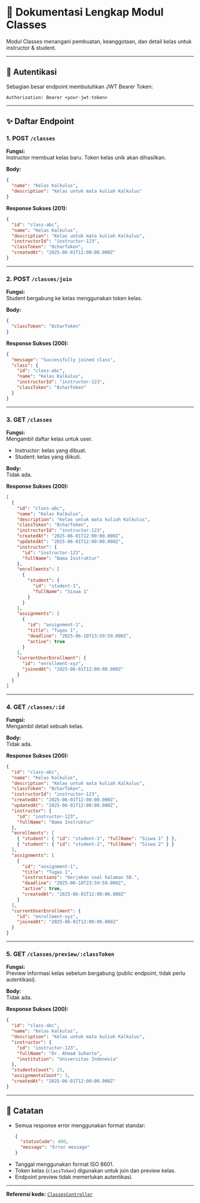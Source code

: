 # 🏫 Dokumentasi Lengkap Modul Classes

Modul Classes menangani pembuatan, keanggotaan, dan detail kelas untuk instructor & student.

---

## 🔐 Autentikasi

Sebagian besar endpoint membutuhkan JWT Bearer Token:

```
Authorization: Bearer <your-jwt-token>
```

---

## ✨ Daftar Endpoint

### 1. POST `/classes`

**Fungsi:**  
Instructor membuat kelas baru. Token kelas unik akan dihasilkan.

**Body:**

```json
{
  "name": "Kelas Kalkulus",
  "description": "Kelas untuk mata kuliah Kalkulus"
}
```

**Response Sukses (201):**

```json
{
  "id": "class-abc",
  "name": "Kelas Kalkulus",
  "description": "Kelas untuk mata kuliah Kalkulus",
  "instructorId": "instructor-123",
  "classToken": "8charToken",
  "createdAt": "2025-06-01T12:00:00.000Z"
}
```

---

### 2. POST `/classes/join`

**Fungsi:**  
Student bergabung ke kelas menggunakan token kelas.

**Body:**

```json
{
  "classToken": "8charToken"
}
```

**Response Sukses (200):**

```json
{
  "message": "Successfully joined class",
  "class": {
    "id": "class-abc",
    "name": "Kelas Kalkulus",
    "instructorId": "instructor-123",
    "classToken": "8charToken"
  }
}
```

---

### 3. GET `/classes`

**Fungsi:**  
Mengambil daftar kelas untuk user.

- Instructor: kelas yang dibuat.
- Student: kelas yang diikuti.

**Body:**  
Tidak ada.

**Response Sukses (200):**

```json
[
  {
    "id": "class-abc",
    "name": "Kelas Kalkulus",
    "description": "Kelas untuk mata kuliah Kalkulus",
    "classToken": "8charToken",
    "instructorId": "instructor-123",
    "createdAt": "2025-06-01T12:00:00.000Z",
    "updatedAt": "2025-06-01T12:00:00.000Z",
    "instructor": {
      "id": "instructor-123",
      "fullName": "Nama Instruktur"
    },
    "enrollments": [
      {
        "student": {
          "id": "student-1",
          "fullName": "Siswa 1"
        }
      }
    ],
    "assignments": [
      {
        "id": "assignment-1",
        "title": "Tugas 1",
        "deadline": "2025-06-10T23:59:59.000Z",
        "active": true
      }
    ],
    "currentUserEnrollment": {
      "id": "enrollment-xyz",
      "joinedAt": "2025-06-01T12:00:00.000Z"
    }
  }
]
```

---

### 4. GET `/classes/:id`

**Fungsi:**  
Mengambil detail sebuah kelas.

**Body:**  
Tidak ada.

**Response Sukses (200):**

```json
{
  "id": "class-abc",
  "name": "Kelas Kalkulus",
  "description": "Kelas untuk mata kuliah Kalkulus",
  "classToken": "8charToken",
  "instructorId": "instructor-123",
  "createdAt": "2025-06-01T12:00:00.000Z",
  "updatedAt": "2025-06-01T12:00:00.000Z",
  "instructor": {
    "id": "instructor-123",
    "fullName": "Nama Instruktur"
  },
  "enrollments": [
    { "student": { "id": "student-1", "fullName": "Siswa 1" } },
    { "student": { "id": "student-2", "fullName": "Siswa 2" } }
  ],
  "assignments": [
    {
      "id": "assignment-1",
      "title": "Tugas 1",
      "instructions": "Kerjakan soal halaman 50.",
      "deadline": "2025-06-10T23:59:59.000Z",
      "active": true,
      "createdAt": "2025-06-01T12:00:00.000Z"
    }
  ],
  "currentUserEnrollment": {
    "id": "enrollment-xyz",
    "joinedAt": "2025-06-01T12:00:00.000Z"
  }
}
```

---

### 5. GET `/classes/preview/:classToken`

**Fungsi:**  
Preview informasi kelas sebelum bergabung (public endpoint, tidak perlu autentikasi).

**Body:**  
Tidak ada.

**Response Sukses (200):**

```json
{
  "id": "class-abc",
  "name": "Kelas Kalkulus",
  "description": "Kelas untuk mata kuliah Kalkulus",
  "instructor": {
    "id": "instructor-123",
    "fullName": "Dr. Ahmad Suharto",
    "institution": "Universitas Indonesia"
  },
  "studentsCount": 25,
  "assignmentsCount": 3,
  "createdAt": "2025-06-01T12:00:00.000Z"
}
```

---

## 📝 Catatan

- Semua response error menggunakan format standar:
  ```json
  {
    "statusCode": 400,
    "message": "Error message"
  }
  ```
- Tanggal menggunakan format ISO 8601.
- Token kelas (`classToken`) digunakan untuk join dan preview kelas.
- Endpoint preview tidak memerlukan autentikasi.

---

**Referensi kode:** [`ClassesController`](src/classes/classes.controller.ts)
